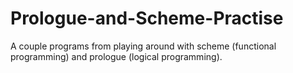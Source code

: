 # Prologue-and-Scheme-Practise
A couple programs from playing around with scheme (functional programming) and prologue (logical programming).
